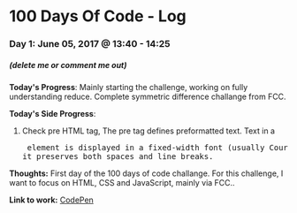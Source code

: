 # 100 Days Of Code - Log

### Day 1: June 05, 2017 @ 13:40 - 14:25
##### (delete me or comment me out)

**Today's Progress**: Mainly starting the challenge, working on fully understanding reduce. Complete symmetric difference challange from FCC.

**Today's Side Progress**: 
1) Check pre HTML tag, The pre tag defines preformatted text. Text in a <pre> element is displayed in a fixed-width font (usually Courier), and it preserves both spaces and line breaks.


**Thoughts:** First day of the 100 days of code challange. For this challenge, I want to focus on HTML, CSS and JavaScript, mainly via FCC..

**Link to work:** [CodePen](https://codepen.io/danielbrings/pen/LLYwJq)



